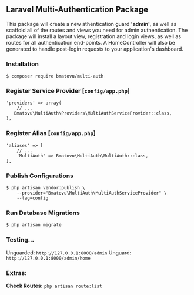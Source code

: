 ## Laravel Multi-Authentication Package
This package will create a new athentication guard **'admin'**, as well as scaffold all of the routes and views you need for admin authentication. 
The package will install a layout view, registration and login views, as well as routes for all authentication end-points. A HomeController will also be generated to handle post-login requests to your application's dashboard.

### Installation
`$ composer require bmatovu/multi-auth`

### Register Service Provider [`config/app.php`]
```
'providers' => array(
    // ...
   Bmatovu\MultiAuth\Providers\MultiAuthServiceProvider::class,
),
```

### Register Alias [`config/app.php`]
```
'aliases' => [
    // ...
    'MultiAuth' => Bmatovu\MultiAuth\MultiAuth::class,    
],
```

### Publish Configurations
```
$ php artisan vendor:publish \
    --provider="Bmatovu\MultiAuth\MultiAuthServiceProvider" \
    --tag=config
```

### Run Database Migrations
`$ php artisan migrate`

### Testing...
Unguarded: `http://127.0.0.1:8000/admin`
Unguard: `http://127.0.0.1:8000/admin/home`

### Extras:
**Check Routes:** `php artisan route:list`